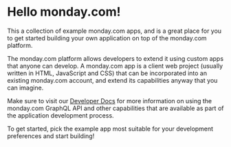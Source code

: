 # Hello monday.com!
This a collection of example monday.com apps, and is a great place for you to get started building your own application on top of the monday.com platform.

The monday.com platform allows developers to extend it using custom apps that anyone can develop. A monday.com app is a client web project (usually written in HTML, JavaScript and CSS) that can be incorporated into an existing monday.com account, and extend its capabilities anyway that you can imagine.

Make sure to visit our [Developer Docs](https://developers.monday.com) for more information on using the monday.com GraphQL API and other capabilities that are available as part of the application development process.

To get started, pick the example app most suitable for your development preferences and start building!
